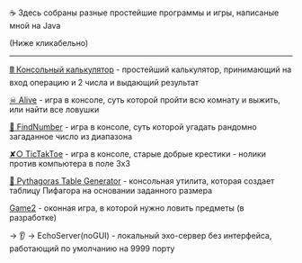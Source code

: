 

☕ Здесь собраны разные простейшие программы и игры, написаные мной на Java

 (Ниже кликабельно)
<hr>


[🖩 Консольный калькулятор](https://github.com/Zhavoronkov24/Java/tree/main/%D0%9A%D0%BE%D0%BD%D1%81%D0%BE%D0%BB%D1%8C%D0%BD%D1%8B%D0%B9%20%D0%BA%D0%B0%D0%BB%D1%8C%D0%BA%D1%83%D0%BB%D1%8F%D1%82%D0%BE%D1%80) - простейший калькулятор, принимающий на вход операцию и 2 числа и выдающий результат


[☠ Alive](https://github.com/Zhavoronkov24/Java/tree/main/Alive) - игра в консоле, суть которой пройти всю комнату и выжить, или найти все ловушки


[🔎 FindNumber](https://github.com/Zhavoronkov24/Java/tree/main/FindNumber_Game) - игра в консоле, суть которой угадать рандомно загаданное число из диапазона

[✘○ TicTakToe](https://github.com/Zhavoronkov24/Java/tree/main/Tik_Tak_Toe) - игра в консоле, старые добрые крестики - нолики против компьютера в поле 3х3

[🧠 Pythagoras Table Generator](https://github.com/Zhavoronkov24/Java/tree/main/Pythagoras%20Table%20Generator) - консольная утилита, которая создает таблицу Пифагора на основании заданного размера

[Game2](https://github.com/Zhavoronkov24/Java/tree/main/Game2) - оконная игра, в которой нужно ловить предметы (в разработке)

→ 👂 → EchoServer(noGUI) - локальный эхо-сервер без интерфейса, работающий по умолчанию на 9999 порту
